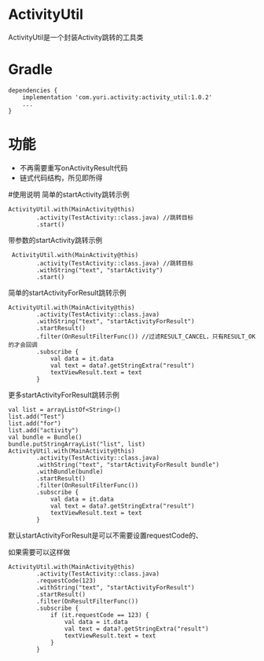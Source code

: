 # ActivityUtil
ActivityUtil是一个封装Activity跳转的工具类

# Gradle
```
dependencies {
    implementation 'com.yuri.activity:activity_util:1.0.2'
    ...
}
```

# 功能

* 不再需要重写onActivityResult代码
* 链式代码结构，所见即所得

#使用说明
简单的startActivity跳转示例
```
ActivityUtil.with(MainActivity@this)
        .activity(TestActivity::class.java) //跳转目标
        .start()
```

带参数的startActivity跳转示例
```
 ActivityUtil.with(MainActivity@this)
        .activity(TestActivity::class.java) //跳转目标
        .withString("text", "startActivity")
        .start()
```

简单的startActivityForResult跳转示例

```
ActivityUtil.with(MainActivity@this)
        .activity(TestActivity::class.java)
        .withString("text", "startActivityForResult")
        .startResult()
        .filter(OnResultFilterFunc()) //过滤RESULT_CANCEL，只有RESULT_OK的才会回调
        .subscribe {
            val data = it.data
            val text = data?.getStringExtra("result")
            textViewResult.text = text
        }
```

更多startActivityForResult跳转示例
```
val list = arrayListOf<String>()
list.add("Test")
list.add("for")
list.add("activity")
val bundle = Bundle()
bundle.putStringArrayList("list", list)
ActivityUtil.with(MainActivity@this)
        .activity(TestActivity::class.java)
        .withString("text", "startActivityForResult bundle")
        .withBundle(bundle)
        .startResult()
        .filter(OnResultFilterFunc())
        .subscribe {
            val data = it.data
            val text = data?.getStringExtra("result")
            textViewResult.text = text
        }
```

默认startActivityForResult是可以不需要设置requestCode的、

如果需要可以这样做
```
ActivityUtil.with(MainActivity@this)
        .activity(TestActivity::class.java)
        .requestCode(123)
        .withString("text", "startActivityForResult")
        .startResult()
        .filter(OnResultFilterFunc())
        .subscribe {
            if (it.requestCode == 123) {
                val data = it.data
                val text = data?.getStringExtra("result")
                textViewResult.text = text
            }
        }
```